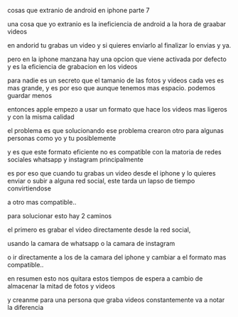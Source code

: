 cosas que extranio de android en iphone parte 7



una cosa que yo extranio es la ineficiencia de android
a la hora de graabar videos


en andorid tu grabas un video y si quieres enviarlo al finalizar
lo envias y ya.


pero en la iphone manzana hay una opcion que viene activada por defecto
y es la eficiencia de grabacion en  los videos

para nadie es un secreto que el tamanio de las fotos y videos cada ves es  mas
grande, y es por eso que aunque tenemos mas espacio. podemos guardar menos

entonces apple empezo a usar un formato  que hace los videos mas ligeros y con
la misma calidad

 el problema es que solucionando ese problema crearon otro para algunas
personas como yo y tu posiblemente


y es que este formato eficiente no es compatible con la matoria de redes sociales
whatsapp y instagram principalmente

es por eso que cuando tu grabas un video desde el iphone y lo quieres enviar
o subir a alguna red social, este tarda un lapso de tiempo convirtiendose 

a otro 
mas compatible..

para solucionar esto hay 2 caminos

el primero es grabar el video directamente desde la red social, 

usando la camara de whatsapp o la camara de instagram

o ir directamente a los de la camara del iphone y cambiar a el formato
mas compatible.. 

en resumen esto nos quitara estos tiempos de espera a cambio de almacenar la mitad 
de fotos y videos

y creanme para una persona que graba videos constantemente va a  notar la diferencia 







